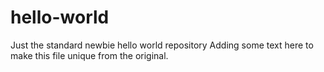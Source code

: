 # hello-world
Just the standard newbie hello world repository
Adding some text here to make this file unique from the original.
